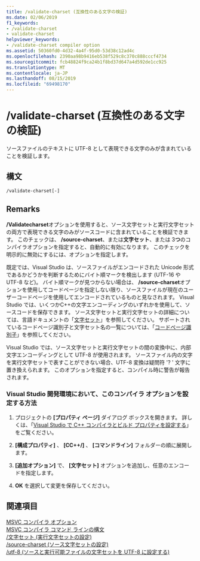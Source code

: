 ```yaml
---
title: /validate-charset (互換性のある文字の検証)
ms.date: 02/06/2019
f1_keywords:
- /validate-charset
- validate-charset
helpviewer_keywords:
- /validate-charset compiler option
ms.assetid: 50360fd0-4d32-4a4f-95d0-53d38c12ad4c
ms.openlocfilehash: 2390aa98b9416eb538f529c8c370c888cccf4734
ms.sourcegitcommit: fcb48824f9ca24b1f8bd37d647a4d592de1cc925
ms.translationtype: MT
ms.contentlocale: ja-JP
ms.lasthandoff: 08/15/2019
ms.locfileid: "69498170"
---
```

# <a name="validate-charset-validate-for-compatible-characters"></a>/validate-charset (互換性のある文字の検証)

ソースファイルのテキストに UTF-8 として表現できる文字のみが含まれていることを検証します。

## <a name="syntax"></a>構文

```
/validate-charset[-]
```

## <a name="remarks"></a>Remarks

**/Validatecharset**オプションを使用すると、ソース文字セットと実行文字セットの両方で表現できる文字のみがソースコードに含まれていることを検証できます。 このチェックは、 **/source-charset**、または**文字セット**、または 3**つ**のコンパイラオプションを指定すると、自動的に有効になります。 このチェックを明示的に無効にするには、オプションを指定します。

既定では、Visual Studio は、ソースファイルがエンコードされた Unicode 形式であるかどうかを判断するためにバイト順マークを検出します (UTF-16 や UTF-8 など)。 バイト順マークが見つからない場合は、 **/source-charset**オプションを使用してコードページを指定しない限り、ソースファイルが現在のユーザーコードページを使用してエンコードされているものと見なされます。 Visual Studio では、いくつかC++の文字エンコーディングのいずれかを使用して、ソースコードを保存できます。 ソース文字セットと実行文字セットの詳細については、言語ドキュメントの「[文字セット](../../cpp/character-sets.md)」を参照してください。 サポートされているコードページ識別子と文字セット名の一覧については、「[コードページ識別子](/windows/win32/Intl/code-page-identifiers)」を参照してください。

Visual Studio では、ソース文字セットと実行文字セットの間の変換中に、内部文字エンコーディングとして UTF-8 が使用されます。 ソースファイル内の文字を実行文字セットで表すことができない場合、UTF-8 変換は疑問符 '? ' 文字に置き換えられます。 このオプションを指定すると、コンパイル時に警告が報告されます。

### <a name="to-set-this-compiler-option-in-the-visual-studio-development-environment"></a>Visual Studio 開発環境において、このコンパイラ オプションを設定する方法

1. プロジェクトの **[プロパティ ページ]** ダイアログ ボックスを開きます。 詳しくは、「[Visual Studio で C++ コンパイラとビルド プロパティを設定する](../working-with-project-properties.md)」をご覧ください。

1. **[構成プロパティ]** 、 **[CC++/]** 、 **[コマンドライン]** フォルダーの順に展開します。

1. **[追加オプション]** で、 **[文字セット]** オプションを追加し、任意のエンコードを指定します。

1. **OK** を選択して変更を保存してください。

## <a name="see-also"></a>関連項目

[MSVC コンパイラ オプション](compiler-options.md)<br/>
[MSVC コンパイラ コマンド ラインの構文](compiler-command-line-syntax.md)<br/>
[/文字セット (実行文字セットの設定)](execution-charset-set-execution-character-set.md)<br/>
[/source-charset (ソース文字セットの設定)](source-charset-set-source-character-set.md)<br/>
[/utf-8 (ソースと実行可能ファイルの文字セットを UTF-8 に設定する)](utf-8-set-source-and-executable-character-sets-to-utf-8.md)
